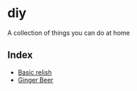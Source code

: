 # diy
A collection of things you can do at home

## Index

- [Basic relish](./easy_basic_relish.md)
- [Ginger Beer](./ginger_beer.md')
